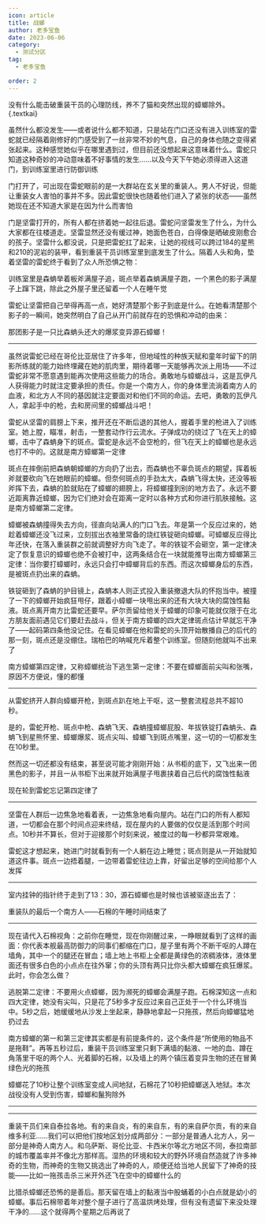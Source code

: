 ```yaml
---
icon: article
title: 战螂
author: 老多宝鱼
date: 2023-06-06
category:
  - 测试分区
tag:
  - 老多宝鱼

order: 2
---
```


没有什么能击破重装干员的心理防线，养不了猫和突然出现的蟑螂除外。{.textkai}

<!-- more -->
虽然什么都没发生——或者说什么都不知道，只是站在门口还没有进入训练室的雷蛇就已经隔着刚修好的门感受到了一丝非常不妙的气息，自己的身体也随之变得紧张起来。这种感觉她似乎在哪里遇到过，但目前还没想起来这意味着什么。雷蛇只知道这种奇妙的冲动意味着不好事情的发生……以及今天下午她必须得进入这道门，到训练室里进行防御训练

门打开了，可出现在雷蛇眼前的是一大群站在玄关里的重装人。男人不好说，但能让重装女人害怕的事并不多。因此雷蛇很快也随着他们进入了紧张的状态——虽然她现在还不知道大家是在因为什么而害怕

门是坚雷打开的，所有人都在挤着她一起往后退。雷蛇问坚雷发生了什么，为什么大家都在往楼道走。坚雷显然还没有缓过神，她面色苍白，白得像是晒破皮刚愈合的孩子。坚雷什么都没说，只是把雷蛇扛了起来，让她的视线可以跨过184的星熊和210的泥岩的装甲，看到重装干员训练室里到底发生了什么。隔着人头和角，垫着坚雷的雷蛇终于看到了众人所恐惧之物：

训练室里是森蚺举着板斧满屋子追，斑点举着森蚺满屋子跑，一个黑色的影子满屋子上蹿下跳，除此之外屋子里还留着一个人在睡午觉

雷蛇让坚雷把自己举得再高一点，她好清楚那个影子到底是什么。在她看清楚那个影子的一瞬间，她突然明白了自己从开门前就存在的恐惧和冲动的由来：

那团影子是一只比森蚺头还大的爆浆变异源石蟑螂！

---

虽然说雷蛇已经在哥伦比亚居住了许多年，但地域性的种族天赋和童年时留下的阴影所练就的能力始终埋藏在她的肌肉里，期待着哪一天能够再次派上用场——不过雷蛇非常不愿意遇到能再次使用这些能力的场合。勇敢地与蟑螂战斗，这是瓦伊凡人获得能力时就注定要承担的责任。你是一个南方人，你的身体里流淌着南方人的血液，和北方人不同的基因就注定要面对和他们不同的命运。去吧，勇敢的瓦伊凡人，拿起手中的枪，去和房间里的蟑螂战斗吧！

雷蛇从坚雷的肩膀上下来，推开还在不断后退的其他人，握着手里的枪进入了训练室。她上膛，瞄准，射击，一整套动作行云流水。子弹成功的绕过了飞在天上的蟑螂，击中了森蚺身下的斑点。雷蛇是永远不会空枪的，但飞在天上的蟑螂也是永远也打不中的。这就是南方蟑螂第一定律

斑点在摔倒前把森蚺朝蟑螂的方向扔了出去，而森蚺也不辜负斑点的期望，挥着板斧就要砍向飞在她眼前的蟑螂。但奈何斑点的手劲太大，森蚺飞得太快，还没等板斧挥下去，森蚺的脸就贴在了蟑螂的翅膀上，将蟑螂撞到别的地方去了。永远不要近距离靠近蟑螂，因为它们绝对会在距离一定时以各种方式和你进行肌肤接触。这是南方蟑螂第二定律。

蟑螂被森蚺撞得失去方向，径直向站满人的门口飞去。年是第一个反应过来的，她趁着蟑螂还没飞过来，立刻拔出衣袖里常备的烧红铁锭砸向蟑螂。可蟑螂反应得比年还快，在落入重装群之前就调整好方向飞走了。年的铁锭不会砸空，第一定律决定了恢复意识的蟑螂也绝不会被打中，这两条结合在一块就能推导出南方蟑螂第三定律：当你要打蟑螂时，永远只会打中蟑螂背后的东西。而这次蟑螂身后的东西，是被斑点扔出来的森蚺。

铁锭砸到了森蚺的护目镜上，森蚺本人则正式投入重装撤退大队的怀抱当中。被撞了一下的蟑螂开始疯狂甩仔，跟着小蟑螂一块甩出来的还有大块大块的腐蚀性黏液。斑点离开南方比雷蛇还要早。萨尔贡留给他关于蟑螂的印象可能就仅限于在北方朋友面前遇见它们要赶去战斗，但关于南方蟑螂的四大定律斑点估计早就忘干净了——起码第四条他没记住。在看见蟑螂在他和雷蛇的头顶开始散播自己的后代的那一刻，斑点还是没绷住。瑞柏巴的呐喊充斥着整个训练室。但随刻他就叫不出来了

南方蟑螂第四定律，又称蟑螂统治下逃生第一定律：不要在蟑螂面前尖叫和张嘴，原因不方便说，懂的都懂

---

从雷蛇挤开人群向蟑螂开枪，到斑点趴在地上干呕，这一整套流程总共不超10秒。

是的，雷蛇开枪、斑点中枪、森蚺飞天、森蚺撞蟑螂屁股、年拔铁锭打森蚺头、森蚺飞到星熊怀里、蟑螂爆浆、斑点尖叫、蟑螂飞到斑点嘴里，这一切的一切都发生在10秒里。

然而这一切还都没有结束，甚至说可能才刚刚开始：从书柜的底下，又飞出来一团黑色的影子，并且一从书柜下出来就开始满屋子甩裹挟着自己后代的腐蚀性黏液

现在轮到雷蛇忘记第四定律了

---

坚雷在人群后一边焦急地看着表，一边焦急地看向屋内。站在门口的所有人都知道，一切都会在那个时间点迎来终结，现在屋内的人要做的仅仅是活到那个时间点。10秒并不算长，但对于迎接那个时刻来说，被度过的每一秒都异常艰难。

雷蛇这才想起来，她进门时就看到有一个人躺在边上睡觉；斑点则是从一开始就知道这件事。斑点一边捂着腿，一边带着雷蛇往边上靠，好留出足够的空间给那个人发挥

---

室内挂钟的指针终于走到了13：30，源石蟑螂也是时候也该被驱逐出去了：

重装队的最后一个南方人——石棉的午睡时间结束了

---

现在请代入石棉视角：之前你在睡觉，现在你刚醒过来，一睁眼就看到了这样的画面：你代表本舰最高防御力的同事们都缩在门口，屋子里有两个不断干呕的人蹲在墙角，其中一个的腿还在冒血；墙上地上书柜上全都是黄绿色的浓稠液体，液体里面还有很多白色的小点点在往外窜；你的头顶有两只比你头都大蟑螂在疯狂爆浆。此时，你会怎么做？

逃脱第二定律：不要用火点蟑螂，因为濒死的蟑螂会满屋子跑。石棉深知这一点和四大定律，她没有尖叫，只是花了5秒多才反应过来自己正处于一个什么环境当中。5秒之后，她缓缓地从沙发上坐起来，静静地拿起一只拖孩，然后向蟑螂猛地扔过去

南方蟑螂的第一和第三定律其实都是有前提条件的，这个条件是“所使用的物品不是拖鞋”。再等五秒过后，重装干员训练室里只剩下满墙的黏液、一地的血、蹲在角落里干呕的两个人、光着脚的石棉，以及墙上的两个镇压着变异生物的还在冒黄绿色光的拖孩

蟑螂花了10秒让整个训练室变成人间地狱，石棉花了10秒把蟑螂送入地狱。本次战役没有人受到伤害，蟑螂和鬣狗除外

---

---

重装干员们来自泰拉各地。有的来自炎，有的来自东，有的来自萨尔贡，有的来自维多利亚……我们可以把他们按地区划分成两部分：一部分是普通人北方人，另一部分是神奇人南方人。和乌萨斯、哥伦比亚、卡西米尔等北方地区不同，泰拉南部的城市覆盖率并不像北方那样高。湿热的环境和较大的野外环境自然造就了许多神奇的生物，而神奇的生物又挑选出了神奇的人，顺便还给当地人民留下了神奇的技能——比如一拖孩击杀三米开外还飞在空中的蟑螂什么的

比猎杀蟑螂还恐怖的是善后。那天留在墙上的黏液当中股蛹着的小白点就是幼小的蟑螂。事后石棉带着年对整个屋子进行了高温烘烤处理，但有没有遗留下来没处理干净的……这个就得两个星期之后再说了<eod />

<Ads />